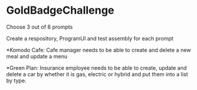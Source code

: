 # GoldBadgeChallenge

Choose 3 out of 8 prompts

Create a respository, ProgramUI and test assembly for each prompt

*Komodo Cafe:
  Cafe manager needs to be able to create and delete a new meal and update a menu

*Green Plan:
  Insurance employee needs to be able to create, update and delete a car by whether it is gas, electric or hybrid and put them into a list by type.
 

